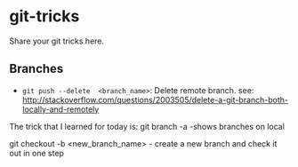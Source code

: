 # git-tricks
Share your git tricks here.

## Branches
- `git push --delete  <branch_name>`: Delete remote branch.  see: http://stackoverflow.com/questions/2003505/delete-a-git-branch-both-locally-and-remotely


The trick that I learned for today is:
git branch -a -shows branches on local

git checkout -b <new_branch_name> - create a new branch and check it out in one step
